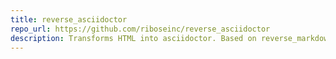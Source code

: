 ```yaml
---
title: reverse_asciidoctor
repo_url: https://github.com/riboseinc/reverse_asciidoctor
description: Transforms HTML into asciidoctor. Based on reverse_markdown.
---
```

